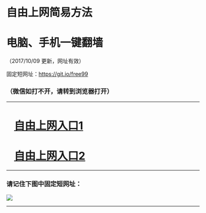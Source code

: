 ﻿# 自由上网简易方法

# 电脑、手机一键翻墙

（2017/10/09 更新，网址有效）

固定短网址：https://git.io/free99

### （微信如打不开，请转到浏览器打开）


***





# &nbsp;&nbsp; <a href="http://ft76888034.fwq-tz-1001.info/fwqtz01.html?t=100900125273 " target="_blank">自由上网入口1</a>
# &nbsp;&nbsp; <a href="http://ft2486730481.fwq-tz-1002.info/fwqtz02.html?t=100900114313 " target="_blank">自由上网入口2</a>
***

### 请记住下图中固定短网址：

<img src="https://s3-us-west-2.amazonaws.com/fwq-1001/yjfq-20170905okok.png" /> 


***

